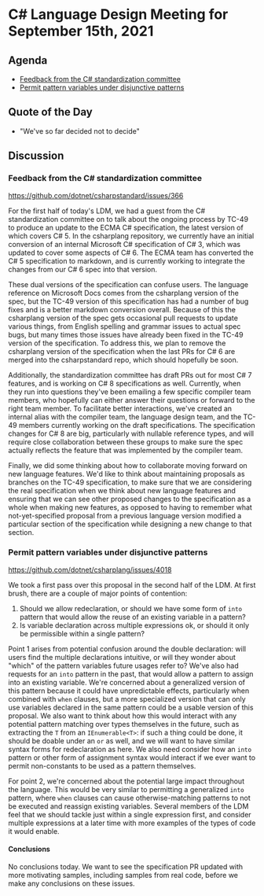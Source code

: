 # C# Language Design Meeting for September 15th, 2021

## Agenda

* [Feedback from the C# standardization committee](#feedback-from-the-c-standardization-committee)
* [Permit pattern variables under disjunctive patterns](#permit-pattern-variables-under-disjunctive-patterns)

## Quote of the Day

- "We've so far decided not to decide"

## Discussion

### Feedback from the C# standardization committee

https://github.com/dotnet/csharpstandard/issues/366

For the first half of today's LDM, we had a guest from the C# standardization committee on to talk about the ongoing process by TC-49
to produce an update to the ECMA C# specification, the latest version of which covers C# 5. In the csharplang repository, we currently
have an initial conversion of an internal Microsoft C# specification of C# 3, which was updated to cover some aspects of C# 6. The ECMA
team has converted the C# 5 specification to markdown, and is currently working to integrate the changes from our C# 6 spec into that
version.

These dual versions of the specification can confuse users. The language reference on Microsoft Docs comes from the csharplang
version of the spec, but the TC-49 version of this specification has had a number of bug fixes and is a better markdown conversion overall.
Because of this the csharplang version of the spec gets occasional pull requests to update various things, from English spelling and
grammar issues to actual spec bugs, but many times those issues have already been fixed in the TC-49 version of the specification. To
address this, we plan to remove the csharplang version of the specification when the last PRs for C# 6 are merged into the csharpstandard
repo, which should hopefully be soon.

Additionally, the standardization committee has draft PRs out for most C# 7 features, and is working on C# 8 specifications as well.
Currently, when they run into questions they've been emailing a few specific compiler team members, who hopefully can either answer their
questions or forward to the right team member. To facilitate better interactions, we've created an internal alias with the compiler team,
the language design team, and the TC-49 members currently working on the draft specifications. The specification changes for C# 8 are big,
particularly with nullable reference types, and will require close collaboration between these groups to make sure the spec actually reflects
the feature that was implemented by the compiler team.

Finally, we did some thinking about how to collaborate moving forward on new language features. We'd like to think about maintaining proposals
as branches on the TC-49 specification, to make sure that we are considering the real specification when we think about new language features
and ensuring that we can see other proposed changes to the specification as a whole when making new features, as opposed to having to remember
what not-yet-specified proposal from a previous language version modified a particular section of the specification while designing a new
change to that section.

### Permit pattern variables under disjunctive patterns

https://github.com/dotnet/csharplang/issues/4018

We took a first pass over this proposal in the second half of the LDM. At first brush, there are a couple of major points of contention:

1. Should we allow redeclaration, or should we have some form of `into` pattern that would allow the reuse of an existing variable in
a pattern?
2. Is variable declaration across multiple expressions ok, or should it only be permissible within a single pattern?

Point 1 arises from potential confusion around the double declaration: will users find the multiple declarations intuitive, or will they
wonder about "which" of the pattern variables future usages refer to? We've also had requests for an `into` pattern in the past, that would
allow a pattern to assign into an existing variable. We're concerned about a generalized version of this pattern because it could have
unpredictable effects, particularly when combined with `when` clauses, but a more specialized version that can only use variables declared
in the same pattern could be a usable version of this proposal. We also want to think about how this would interact with any potential
pattern matching over types themselves in the future, such as extracting the `T` from an `IEnumerable<T>`: if such a thing could be done,
it should be doable under an `or` as well, and we will want to have similar syntax forms for redeclaration as here. We also need consider
how an `into` pattern or other form of assignment syntax would interact if we ever want to permit non-constants to be used as a pattern
themselves.

For point 2, we're concerned about the potential large impact throughout the language. This would be very similar to permitting a
generalized `into` pattern, where `when` clauses can cause otherwise-matching patterns to not be executed and reassign existing variables.
Several members of the LDM feel that we should tackle just within a single expression first, and consider multiple expressions at a later
time with more examples of the types of code it would enable.

#### Conclusions

No conclusions today. We want to see the specification PR updated with more motivating samples, including samples from real code, before
we make any conclusions on these issues.
